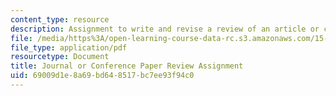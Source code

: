 ```yaml
---
content_type: resource
description: Assignment to write and revise a review of an article or conference paper.
file: /media/https%3A/open-learning-course-data-rc.s3.amazonaws.com/15-289-communication-skills-for-academics-spring-2002/69009d1e8a69bd648517bc7ee93f94c0_peer_rev_assn_2002.pdf
file_type: application/pdf
resourcetype: Document
title: Journal or Conference Paper Review Assignment
uid: 69009d1e-8a69-bd64-8517-bc7ee93f94c0
---
```

